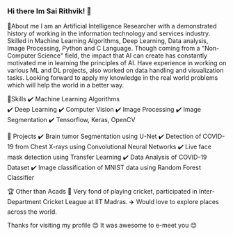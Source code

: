 ### Hi there Im Sai Rithvik! 👋

<!--
**SaiRithvik/SaiRithvik** is a ✨ _special_ ✨ repository because its `README.md` (this file) appears on your GitHub profile.

Here are some ideas to get you started:

- 🔭 I’m currently working on ...
- 🌱 I’m currently learning ...
- 👯 I’m looking to collaborate on ...
- 🤔 I’m looking for help with ...
- 💬 Ask me about ...
- 📫 How to reach me: 
- 😄 Pronouns: ...
- ⚡ Fun fact: ...
-->
 
🚀About me
I am an Artificial Intelligence Researcher with a demonstrated history of working in the information technology and services industry. Skilled in Machine Learning Algorithms, Deep Learning, Data analysis, Image Processing, Python and C Language. Though coming from a "Non-Computer Science" field, the impact that AI can create has constantly motivated me in learning the principles of AI. Have experience in working on various ML and DL projects, also worked on data handling and visualization tasks. Looking forward to apply my knowledge in the real world problems which will help the world in a better way. 

📌Skills
✔️ Machine Learning Algorithms     
✔️ Deep Learning
✔️ Computer Vision
✔️ Image Processing
✔️ Image Segmentation
✔️ Tensorflow, Keras, OpenCV                                           


📌 Projects 
✔️ Brain tumor Segmentation using U-Net
✔️ Detection of COVID-19 from Chest X-rays using Convolutional Neural Networks
✔️ Live face mask detection using Transfer Learning
✔️ Data Analysis of COVID-19 Dataset
✔️ Image classification of MNIST data using Random Forest Classifier


🏆 Other than Acads
🏏 Very fond of playing cricket, participated in Inter-Department Cricket League at IIT Madras.
✈️ Would love to explore places across the world.

Thanks for visiting my profile
😊 It was awesome to e-meet you 😊





